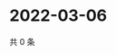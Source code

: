 # 2022-03-06

共 0 条

<!-- BEGIN WEIBO -->
<!-- 最后更新时间 Sun Mar 06 2022 02:17:05 GMT+0800 (China Standard Time) -->

<!-- END WEIBO -->
